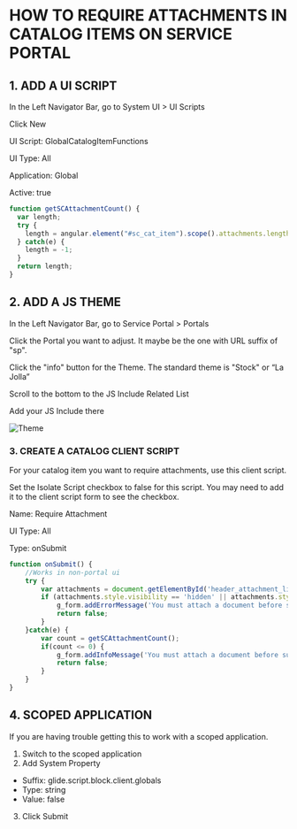 # HOW TO REQUIRE ATTACHMENTS IN CATALOG ITEMS ON SERVICE PORTAL

## 1. ADD A UI SCRIPT
In the Left Navigator Bar, go to System UI > UI Scripts

Click New

UI Script: GlobalCatalogItemFunctions

UI Type: All

Application: Global

Active: true

```JAVASCRIPT
function getSCAttachmentCount() {
  var length;
  try {
    length = angular.element("#sc_cat_item").scope().attachments.length;
  } catch(e) {
    length = -1;
  }
  return length;
}

```


## 2. ADD A JS THEME

In the Left Navigator Bar, go to Service Portal > Portals

Click the Portal you want to adjust. It maybe be the one with URL suffix of "sp".

Click the "info" button for the Theme. The standard theme is "Stock" or “La Jolla”

Scroll to the bottom to the JS Include Related List

Add your JS Include there

![Theme](https://images.squarespace-cdn.com/content/v1/527e1ef4e4b0910bac781301/1494601737734-0MDGIJNMEBSGDM1MV58J/ke17ZwdGBToddI8pDm48kD6nMtnRy8GMrL4YnSYL8-IUqsxRUqqbr1mOJYKfIPR7LoDQ9mXPOjoJoqy81S2I8N_N4V1vUb5AoIIIbLZhVYy7Mythp_T-mtop-vrsUOmeInPi9iDjx9w8K4ZfjXt2dg2wZOE5EaydDlCDL8uLrFWC8E68xw6-_3MVAC4s8XYQCjLISwBs8eEdxAxTptZAUg/pastedImage_2.png?format=1500w)

### 3. CREATE A CATALOG CLIENT SCRIPT
For your catalog item you want to require attachments, use this client script.

Set the Isolate Script checkbox to false for this script. You may need to add it to the client script form to see the checkbox.

Name: Require Attachment

UI Type: All

Type: onSubmit

```JAVASCRIPT
function onSubmit() {
	//Works in non-portal ui
	try {
		var attachments = document.getElementById('header_attachment_list_label');
		if (attachments.style.visibility == 'hidden' || attachments.style.display == 'none' ) {
			g_form.addErrorMessage('You must attach a document before submitting this request.');
			return false;
		}
	}catch(e) {
		var count = getSCAttachmentCount();
		if(count <= 0) {
			g_form.addInfoMessage('You must attach a document before submitting this request.');
			return false;
		}
	}
}
```

## 4. SCOPED APPLICATION
If you are having trouble getting this to work with a scoped application.  

1. Switch to the scoped application
2. Add System Property

- Suffix: glide.script.block.client.globals
- Type: string
- Value: false

3. Click Submit
